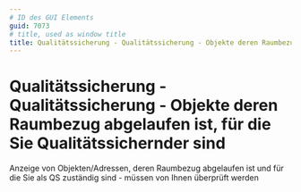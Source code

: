 ```yaml
---
# ID des GUI Elements
guid: 7073
# title, used as window title
title: Qualitätssicherung - Qualitätssicherung - Objekte deren Raumbezug abgelaufen ist, für die Sie Qualitätssichernder sind
---
```


# Qualitätssicherung - Qualitätssicherung - Objekte deren Raumbezug abgelaufen ist, für die Sie Qualitätssichernder sind

Anzeige von Objekten/Adressen, deren Raumbezug abgelaufen ist und für die Sie als QS zuständig sind - müssen von Ihnen überprüft werden

